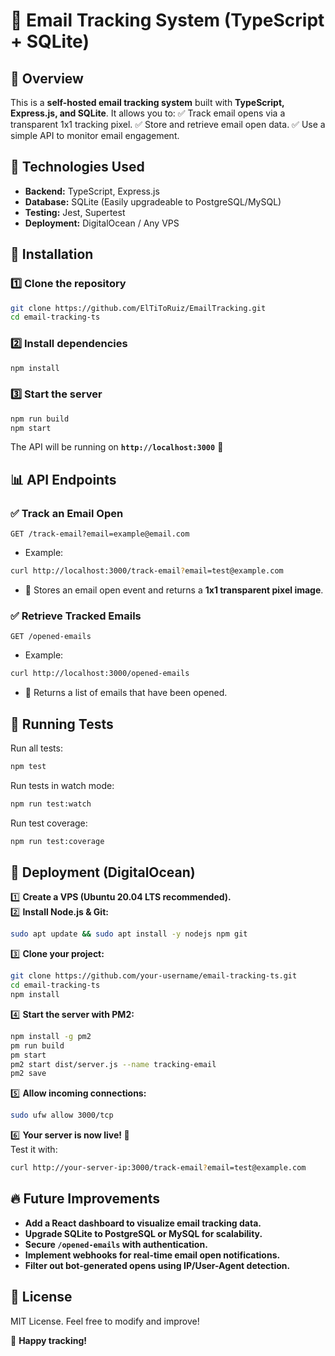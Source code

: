# 📩 Email Tracking System (TypeScript + SQLite)

## 🚀 Overview
This is a **self-hosted email tracking system** built with **TypeScript, Express.js, and SQLite**. It allows you to:
✅ Track email opens via a transparent 1x1 tracking pixel.
✅ Store and retrieve email open data.
✅ Use a simple API to monitor email engagement.

## 🔧 Technologies Used
- **Backend:** TypeScript, Express.js
- **Database:** SQLite (Easily upgradeable to PostgreSQL/MySQL)
- **Testing:** Jest, Supertest
- **Deployment:** DigitalOcean / Any VPS

## 📌 Installation
### 1️⃣ Clone the repository
```bash
git clone https://github.com/ElTiToRuiz/EmailTracking.git
cd email-tracking-ts
```

### 2️⃣ Install dependencies
```bash
npm install
```

### 3️⃣ Start the server
```bash
npm run build
npm start
```

The API will be running on **`http://localhost:3000`** 🚀

## 📊 API Endpoints
### ✅ Track an Email Open
`GET /track-email?email=example@email.com`

- Example:
```bash
curl http://localhost:3000/track-email?email=test@example.com
```
- 📌 Stores an email open event and returns a **1x1 transparent pixel image**.

### ✅ Retrieve Tracked Emails
`GET /opened-emails`

- Example:
```bash
curl http://localhost:3000/opened-emails
```
- 📌 Returns a list of emails that have been opened.

## 🧪 Running Tests
Run all tests:
```bash
npm test
```
Run tests in watch mode:
```bash
npm run test:watch
```
Run test coverage:
```bash
npm run test:coverage
```

## 🚀 Deployment (DigitalOcean)
1️⃣ **Create a VPS (Ubuntu 20.04 LTS recommended).**  
2️⃣ **Install Node.js & Git:**
```bash
sudo apt update && sudo apt install -y nodejs npm git
```
3️⃣ **Clone your project:**
```bash
git clone https://github.com/your-username/email-tracking-ts.git
cd email-tracking-ts
npm install
```
4️⃣ **Start the server with PM2:**
```bash
npm install -g pm2
pm run build
pm start
pm2 start dist/server.js --name tracking-email
pm2 save
```
5️⃣ **Allow incoming connections:**
```bash
sudo ufw allow 3000/tcp
```
6️⃣ **Your server is now live! 🎉**  
Test it with:
```bash
curl http://your-server-ip:3000/track-email?email=test@example.com
```

## 🔥 Future Improvements
- **Add a React dashboard to visualize email tracking data.**
- **Upgrade SQLite to PostgreSQL or MySQL for scalability.**
- **Secure `/opened-emails` with authentication.**
- **Implement webhooks for real-time email open notifications.**
- **Filter out bot-generated opens using IP/User-Agent detection.**

## 📄 License
MIT License. Feel free to modify and improve!

🚀 **Happy tracking!**

